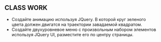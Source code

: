 ﻿## CLASS WORK

* Создайте анимацию используя JQuery. В которой круг зеленого цвета должен двигатся на траектории завадаемой квадратом.
* Создайте двухуровневое меню с произвольным набором элементов используя JQuery UI, разместите его по центру страницы. 

